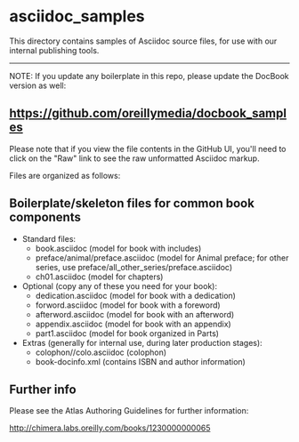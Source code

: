 # asciidoc_samples

This directory contains samples of Asciidoc source files, for use with our internal publishing tools.

----
NOTE: If you update any boilerplate in this repo, please update the DocBook version as well:

https://github.com/oreillymedia/docbook_samples
----

Please note that if you view the file contents in the GitHub UI, you'll need to click on the "Raw" link to see the raw unformatted Asciidoc markup.

Files are organized as follows:

## Boilerplate/skeleton files for common book components

* Standard files:
  * book.asciidoc (model for book with includes)
  * preface/animal/preface.asciidoc (model for Animal preface; for other series, use preface/all_other_series/preface.asciidoc)
  * ch01.asciidoc (model for chapters)
* Optional (copy any of these you need for your book):
  * dedication.asciidoc (model for book with a dedication)
  * forword.asciidoc (model for book with a foreword)
  * afterword.asciidoc  (model for book with an afterword)
  * appendix.asciidoc  (model for book with an appendix)
  * part1.asciidoc  (model for book organized in Parts)
* Extras (generally for internal use, during later production stages): 
  * colophon/<series>/colo.asciidoc (colophon)
  * book-docinfo.xml (contains ISBN and author information)

## Further info

Please see the Atlas Authoring Guidelines for further information:

http://chimera.labs.oreilly.com/books/1230000000065
